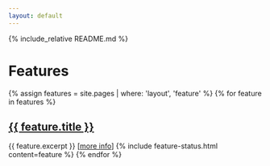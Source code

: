 ```yaml
---
layout: default
---
```


{% include_relative README.md %}

# Features

{% assign features = site.pages | where: 'layout', 'feature' %}
{% for feature in features %}
  <h2><a href="{{ feature.url }}">{{ feature.title }}</a></h2>
  {{ feature.excerpt }}
  [<a href="{{ feature.url }}">more info</a>]
  {% include feature-status.html content=feature %}
{% endfor %}

